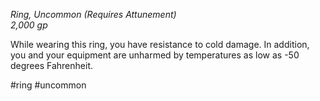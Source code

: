 *Ring, Uncommon (Requires Attunement)*  
*2,000 gp*

While wearing this ring, you have resistance to cold damage. In addition, you and your equipment are unharmed by temperatures as low as -50 degrees Fahrenheit.

#ring #uncommon
